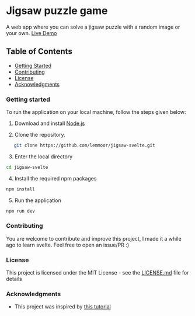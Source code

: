 # Jigsaw puzzle game
A web app where you can solve a jigsaw puzzle with a random image or your own.
[Live Demo](https://lemmoor.github.io/jigsaw-svelte/)

## Table of Contents
- [Getting Started](#getting-started)
- [Contributing](#contributing)
- [License](#license)
- [Acknowledgments](#acknowledgments)

### Getting started
To run the application on your local machine, follow the steps given below:

1. Download and install [Node.js](https://nodejs.org/en)

2. Clone the repository.
```sh
   git clone https://github.com/lemmoor/jigsaw-svelte.git
```
3. Enter the local directory
```sh
cd jigsaw-svelte
```
4. Install the required npm packages
```sh
npm install
```
5. Run the application
```sh
npm run dev
```

### Contributing
You are welcome to contribute and improve this project, I made it a while ago to learn svelte. Feel free to open an issue/PR :)

### License
This project is licensed under the MIT License - see the [LICENSE.md](LICENSE.md) file for details

### Acknowledgments
- This project was inspired by [this tutorial](https://www.youtube.com/watch?v=HS6KHYIYdXc)